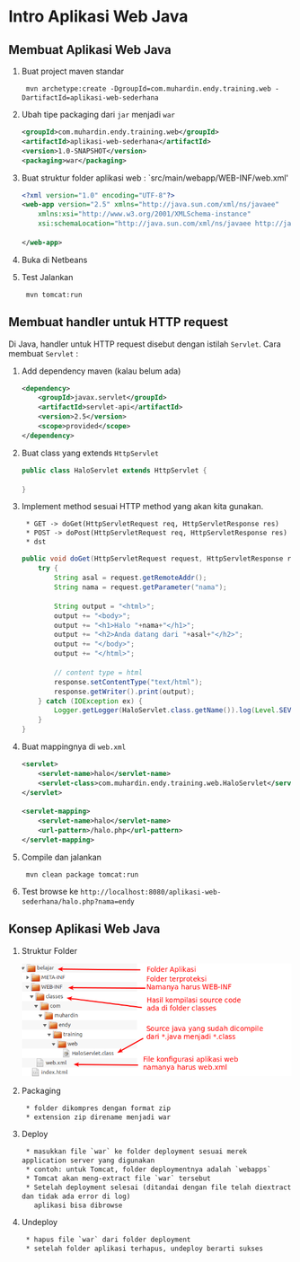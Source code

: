 # Intro Aplikasi Web Java #

## Membuat Aplikasi Web Java ##

1. Buat project maven standar

        mvn archetype:create -DgroupId=com.muhardin.endy.training.web -DartifactId=aplikasi-web-sederhana

2. Ubah tipe packaging dari `jar` menjadi `war`

    ```xml
    <groupId>com.muhardin.endy.training.web</groupId>
    <artifactId>aplikasi-web-sederhana</artifactId>
    <version>1.0-SNAPSHOT</version>
    <packaging>war</packaging>
    ```

3. Buat struktur folder aplikasi web : `src/main/webapp/WEB-INF/web.xml'

    ```xml
    <?xml version="1.0" encoding="UTF-8"?>
    <web-app version="2.5" xmlns="http://java.sun.com/xml/ns/javaee"
        xmlns:xsi="http://www.w3.org/2001/XMLSchema-instance"
        xsi:schemaLocation="http://java.sun.com/xml/ns/javaee http://java.sun.com/xml/ns/javaee/web-app_2_5.xsd">

    </web-app>
    ```

4. Buka di Netbeans

5. Test Jalankan

        mvn tomcat:run

## Membuat handler untuk HTTP request ##

Di Java, handler untuk HTTP request disebut dengan istilah `Servlet`. 
Cara membuat `Servlet` :

1. Add dependency maven (kalau belum ada)

    ```xml
    <dependency>
        <groupId>javax.servlet</groupId>
        <artifactId>servlet-api</artifactId>
        <version>2.5</version>
        <scope>provided</scope>
    </dependency>
    ```

2. Buat class yang extends `HttpServlet`

    ```java
    public class HaloServlet extends HttpServlet {
    
    }
    ```

3. Implement method sesuai HTTP method yang akan kita gunakan. 

        * GET -> doGet(HttpServletRequest req, HttpServletResponse res)
        * POST -> doPost(HttpServletRequest req, HttpServletResponse res)
        * dst

    ```java
    public void doGet(HttpServletRequest request, HttpServletResponse response) {
        try {
            String asal = request.getRemoteAddr();
            String nama = request.getParameter("nama");
                    
            String output = "<html>";
            output += "<body>";
            output += "<h1>Halo "+nama+"</h1>";
            output += "<h2>Anda datang dari "+asal+"</h2>";
            output += "</body>";
            output += "</html>";
            
            // content type = html
            response.setContentType("text/html");
            response.getWriter().print(output);
        } catch (IOException ex) {
            Logger.getLogger(HaloServlet.class.getName()).log(Level.SEVERE, null, ex);
        }
    }
    ```

4. Buat mappingnya di `web.xml`

    ```xml
    <servlet>
        <servlet-name>halo</servlet-name>
        <servlet-class>com.muhardin.endy.training.web.HaloServlet</servlet-class>
    </servlet>
    
    <servlet-mapping>
        <servlet-name>halo</servlet-name>
        <url-pattern>/halo.php</url-pattern>
    </servlet-mapping>
    ```

5. Compile dan jalankan

        mvn clean package tomcat:run

6. Test browse ke `http://localhost:8080/aplikasi-web-sederhana/halo.php?nama=endy`


## Konsep Aplikasi Web Java ##

1. Struktur Folder

    ![Struktur Folder Aplikasi Web Java](img/struktur-folder-web-java.png?raw=true)

2. Packaging

        * folder dikompres dengan format zip
        * extension zip direname menjadi war

3. Deploy

        * masukkan file `war` ke folder deployment sesuai merek application server yang digunakan
        * contoh: untuk Tomcat, folder deploymentnya adalah `webapps`
        * Tomcat akan meng-extract file `war` tersebut
        * Setelah deployment selesai (ditandai dengan file telah diextract dan tidak ada error di log)
          aplikasi bisa dibrowse

4. Undeploy

        * hapus file `war` dari folder deployment
        * setelah folder aplikasi terhapus, undeploy berarti sukses

















